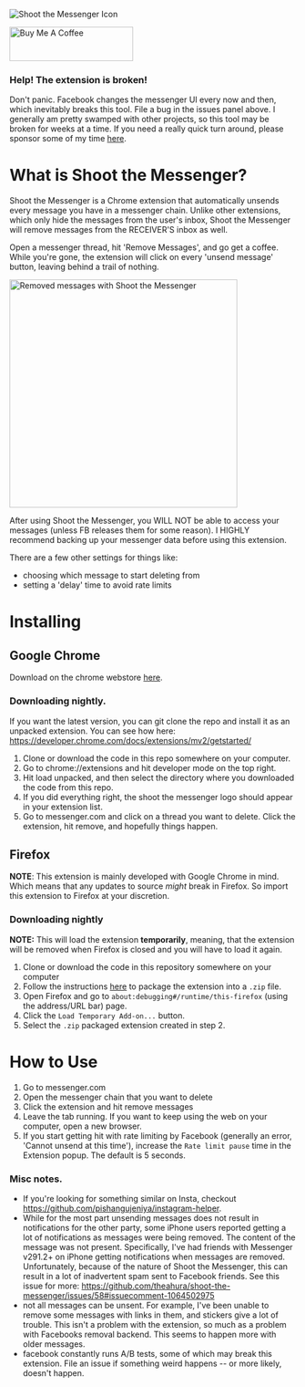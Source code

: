 ![Shoot the Messenger Icon](/icon.png)

<a href="https://www.buymeacoffee.com/theahura" target="_blank"><img src="https://cdn.buymeacoffee.com/buttons/v2/default-yellow.png" alt="Buy Me A Coffee" style="height: 60px !important;width: 217px !important;" ></a>

### Help! The extension is broken!

Don't panic. Facebook changes the messenger UI every now and then, which inevitably breaks this tool. File a bug in the issues panel above. I generally am pretty swamped with other projects, so this tool may be broken for weeks at a time. If you need a really quick turn around, please sponsor some of my time [here](https://www.buymeacoffee.com/theahura/e/136718).

# What is Shoot the Messenger?

Shoot the Messenger is a Chrome extension that automatically unsends every message you have in a messenger chain. Unlike other extensions, which only hide the messages from the user's inbox, Shoot the Messenger will remove messages from the RECEIVER'S inbox as well. 

Open a messenger thread, hit 'Remove Messages', and go get a coffee. While you're gone, the extension will click on every 'unsend message' button, leaving behind a trail of nothing.

  <img src="redacted.png" alt="Removed messages with Shoot the Messenger" width="400"/>
  
After using Shoot the Messenger, you WILL NOT be able to access your messages (unless FB releases them for some reason). I HIGHLY recommend backing up your messenger data before using this extension.

There are a few other settings for things like:
- choosing which message to start deleting from
- setting a 'delay' time to avoid rate limits

# Installing

## Google Chrome

Download on the chrome webstore [here](https://chrome.google.com/webstore/detail/shoot-the-messenger/lkhmjelfhkidbekjkghmbacoaolbcmep?hl=en). 

### Downloading nightly.

If you want the latest version, you can git clone the repo and install it as an unpacked extension. You can see how here: https://developer.chrome.com/docs/extensions/mv2/getstarted/

1) Clone or download the code in this repo somewhere on your computer. 
2) Go to chrome://extensions and hit developer mode on the top right.
3) Hit load unpacked, and then select the directory where you downloaded the code from this repo. 
4) If you did everything right, the shoot the messenger logo should appear in your extension list.
5) Go to messenger.com and click on a thread you want to delete. Click the extension, hit remove, and hopefully things happen.

## Firefox

**NOTE**: This extension is mainly developed with Google Chrome in mind. Which means that any updates to source *might* break in Firefox. So import this extension to Firefox at your discretion.

### Downloading nightly

**NOTE:** This will load the extension **temporarily**, meaning, that the extension will be removed when Firefox is closed and you will have to load it again.

1) Clone or download the code in this repository somewhere on your computer
2) Follow the instructions [here](https://extensionworkshop.com/documentation/publish/package-your-extension/) to package the extension into a `.zip` file.
3) Open Firefox and go to `about:debugging#/runtime/this-firefox` (using the address/URL bar) page.
4) Click the `Load Temporary Add-on...` button.
5) Select the `.zip` packaged extension created in step 2.

# How to Use
1) Go to messenger.com
2) Open the messenger chain that you want to delete
3) Click the extension and hit remove messages
4) Leave the tab running. If you want to keep using the web on your computer, open a new browser.
5) If you start getting hit with rate limiting by Facebook (generally an error, 'Cannot unsend at this time'), increase the `Rate limit pause` time in the Extension popup. The default is 5 seconds.

### Misc notes.

- If you're looking for something similar on Insta, checkout https://github.com/pishangujeniya/instagram-helper.
- While for the most part unsending messages does not result in notifications for the other party, some iPhone users reported getting a lot of notifications as messages were being removed. The content of the message was not present. Specifically, I've had friends with Messenger v291.2+ on iPhone getting notifications when messages are removed. Unfortunately, because of the nature of Shoot the Messenger, this can result in a lot of inadvertent spam sent to Facebook friends. See this issue for more: https://github.com/theahura/shoot-the-messenger/issues/58#issuecomment-1064502975
- not all messages can be unsent. For example, I've been unable to remove some messages with links in them, and stickers give a lot of trouble. This isn't a problem with the extension, so much as a problem with Facebooks removal backend. This seems to happen more with older messages.
- facebook constantly runs A/B tests, some of which may break this extension. File an issue if something weird happens -- or more likely, doesn't happen.
